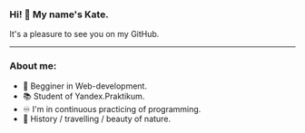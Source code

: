 ### Hi! 👋 My name's Kate. 
It's a pleasure to see you on my GitHub.
___
### About me:
- 🐣 Begginer in Web-development.   
- 📚 Student of Yandex.Praktikum.   
- ♾ I'm in continuous practicing of programming.   
- 💚 History / travelling / beauty of nature.
